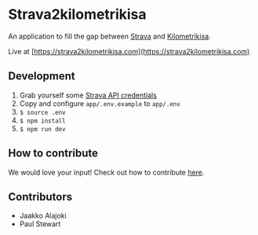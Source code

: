 # Strava2kilometrikisa

An application to fill the gap between [Strava](https://strava.com/) and [Kilometrikisa](https://www.kilometrikisa.fi/).

Live at [https://strava2kilometrikisa.com](https://strava2kilometrikisa.com)

## Development

1. Grab yourself some [Strava API credentials](http://developers.strava.com)
1. Copy and configure `app/.env.example` to `app/.env`
1. `$ source .env`
1. `$ npm install`
1. `$ npm run dev`

## How to contribute

We would love your input! Check out how to contribute [here](./.github/CONTRIBUTING.md).

## Contributors

- Jaakko Alajoki
- Paul Stewart
